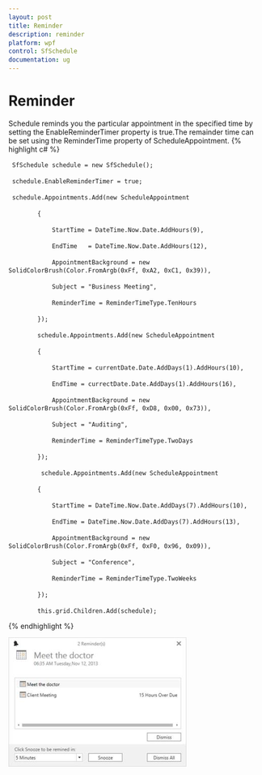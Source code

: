 ```yaml
---
layout: post
title: Reminder
description: reminder
platform: wpf
control: SfSchedule
documentation: ug
---
```


# Reminder

Schedule reminds you the particular appointment in the specified time by setting the EnableReminderTimer property is true.The remainder time can be set using the ReminderTime property of ScheduleAppointment.
{% highlight c# %}




     SfSchedule schedule = new SfSchedule();

     schedule.EnableReminderTimer = true;

     schedule.Appointments.Add(new ScheduleAppointment

            {

                StartTime = DateTime.Now.Date.AddHours(9),

                EndTime   = DateTime.Now.Date.AddHours(12),

                AppointmentBackground = new SolidColorBrush(Color.FromArgb(0xFf, 0xA2, 0xC1, 0x39)),

                Subject = "Business Meeting",

                ReminderTime = ReminderTimeType.TenHours

            });

            schedule.Appointments.Add(new ScheduleAppointment

            {

                StartTime = currentDate.Date.AddDays(1).AddHours(10),

                EndTime = currectDate.Date.AddDays(1).AddHours(16),

                AppointmentBackground = new SolidColorBrush(Color.FromArgb(0xFf, 0xD8, 0x00, 0x73)),

                Subject = "Auditing",

                ReminderTime = ReminderTimeType.TwoDays

            });

             schedule.Appointments.Add(new ScheduleAppointment

            {

                StartTime = DateTime.Now.Date.AddDays(7).AddHours(10),

                EndTime = DateTime.Now.Date.AddDays(7).AddHours(13),

                AppointmentBackground = new SolidColorBrush(Color.FromArgb(0xFf, 0xF0, 0x96, 0x09)),

                Subject = "Conference",

                ReminderTime = ReminderTimeType.TwoWeeks

            });

            this.grid.Children.Add(schedule);


{% endhighlight %}


![](Reminder_images/Reminder_img1.jpeg)





